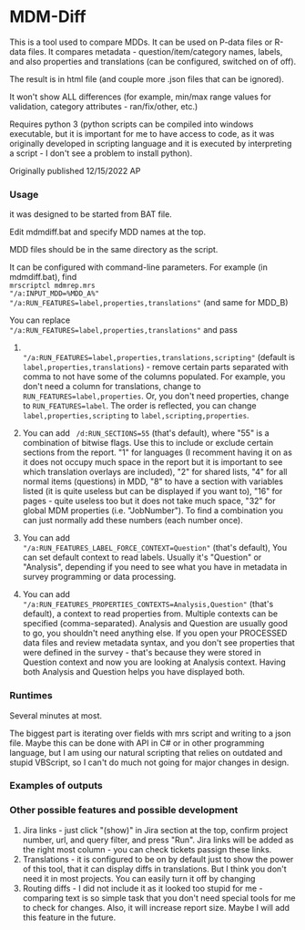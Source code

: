 # MDM-Diff

This is a tool used to compare MDDs. It can be used on P-data files or R-data files. It compares metadata - question/item/category names, labels, and also properties and translations (can be configured, switched on of off).

The result is in html file (and couple more .json files that can be ignored).

It won't show ALL differences (for example, min/max range values for validation, category attributes - ran/fix/other, etc.)

Requires python 3 (python scripts can be compiled into windows executable, but it is important for me to have access to code, as it was originally developed in scripting language and it is executed by interpreting a script - I don't see a problem to install python).

Originally published 12/15/2022 AP

### Usage ###
it was designed to be started from BAT file.

Edit mdmdiff.bat and specify MDD names at the top.

MDD files should be in the same directory as the script.

It can be configured with command-line parameters. For example (in mdmdiff.bat), find
<br /><code>mrscriptcl mdmrep.mrs "/a:INPUT_MDD=%MDD_A%" "/a:RUN_FEATURES=label,properties,translations"</code> (and same for MDD_B)

You can replace <code> "/a:RUN_FEATURES=label,properties,translations"</code> and pass
1. <code> "/a:RUN_FEATURES=label,properties,translations,scripting"</code> (default is <code>label,properties,translations</code>) - remove certain parts separated with comma to not have some of the columns populated. For example, you don't need a column for translations, change to <code>RUN_FEATURES=label,properties</code>. Or, you don't need properties, change to <code>RUN_FEATURES=label</code>. The order is reflected, you can change <code>label,properties,scripting</code> to <code>label,scripting,properties</code>.

2. You can add <code> /d:RUN_SECTIONS=55</code> (that's default), where "55" is a combination of bitwise flags. Use this to include or exclude certain sections from the report. "1" for languages (I recomment having it on as it does not occupy much space in the report but it is important to see which translation overlays are included), "2" for shared lists, "4"  for all normal items (questions) in MDD, "8" to have a section with variables listed (it is quite useless but can be displayed if you want to), "16" for pages - quite useless too but it does not take much space, "32" for global MDM properties (i.e. "JobNumber"). To find a combination you can just normally add these numbers (each number once).

3. You can add <code> "/a:RUN_FEATURES_LABEL_FORCE_CONTEXT=Question"</code> (that's default), You can set default context to read labels. Usually it's "Question" or "Analysis", depending if you need to see what you have in metadata in survey programming or data processing.

3. You can add <code> "/a:RUN_FEATURES_PROPERTIES_CONTEXTS=Analysis,Question"</code> (that's default), a context to read properties from. Multiple contexts can be specified (comma-separated). Analysis and Question are usually good to go, you shouldn't need anything else. If you open your PROCESSED data files and review metadata syntax, and you don't see properties that were defined in the survey - that's because they were stored in Question context and now you are looking at Analysis context. Having both Analysis and Question helps you have displayed both.

### Runtimes ###
Several minutes at most.

The biggest part is iterating over fields with mrs script and writing to a json file. Maybe this can be done with API in C# or in other programming language, but I am using our natural scripting that relies on outdated and stupid VBScript, so I can't do much not going for major changes in design.

### Examples of outputs ###

### Other possible features and possible development ###
1. Jira links - just click "(show)" in Jira section at the top, confirm project number, url, and query filter, and press "Run". Jira links will be added as the right most column - you can check tickets passign these links.
2. Translations - it is configured to be on by default just to show the power of this tool, that it can display diffs in translations. But I think you don't need it in most projects. You can easily turn it off by changing <code></code>
3. Routing diffs - I did not include it as it looked too stupid for me - comparing text is so simple task that you don't need special tools for me to check for changes. Also, it will increase report size. Maybe I will add this feature in the future.

